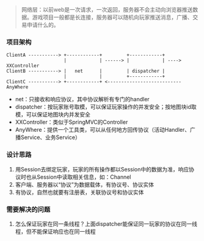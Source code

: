 > 网络层：以前web是一次请求，一次返回，服务器不会主动向浏览器推送数据。游戏项目一般都是长连接，服务器可以随机向玩家推送消息，广播、交易申请什么的。

### 项目架构
```
ClientA -----------> +------------+         +------------+
                     |            | ------> |            | ----> XXController  
ClientB -----------> |   net      |         | dispatcher |
                     |            |         +------------+
ClientC -----------> +------------+ <--------------------------- AnyWhere
```
* net：只接收和响应协议，其中协议解析有专门的handler
* dispatcher：按玩家账号取模，可以保证玩家操作的并发安全；按地图块id取模，可以保证地图块内并发安全
* XXController：类似于SpringMVC的Controller
* AnyWhere：提供一个工具类，可以从任何地方回传协议（活动Handler、广播Service、业务Service）

### 设计思路
1. 用Session去绑定玩家，玩家的所有操作都以Session中的数据为准，响应协议时也从Session中读取相关信息，如：Channel
2. 客户端、服务器以“协议”为数据载体，有协议号、协议实体
3. 有协议，自然也就要有注册表，关联协议号和协议实体

### 需要解决的问题
1. 怎么保证玩家在同一条线程？上面dispatcher能保证同一玩家的协议在同一线程，但不能保证响应也在同一线程


